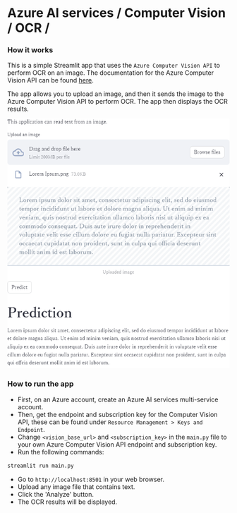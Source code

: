 # Azure AI services / Computer Vision / OCR /

### How it works

This is a simple Streamlit app that uses the `Azure Computer Vision API` to perform OCR on an image.
The documentation for the Azure Computer Vision API can be found [here](https://docs.microsoft.com/en-us/azure/cognitive-services/computer-vision/overview-ocr).

The app allows you to upload an image, and then it sends the image to the Azure Computer Vision API to perform OCR.
The app then displays the OCR results.

![](resource/screenshot.png)

### How to run the app

- First, on an Azure account, create an Azure AI services multi-service account.
- Then, get the endpoint and subscription key for the Computer Vision API, these can be found under `Resource Management > Keys and Endpoint`.
- Change `<vision_base_url>` and `<subscription_key>` in the `main.py` file to your own Azure Computer Vision API endpoint and subscription key.
- Run the following commands:

```bash
streamlit run main.py
```
- Go to `http://localhost:8501` in your web browser.
- Upload any image file that contains text.
- Click the 'Analyze' button.
- The OCR results will be displayed.
